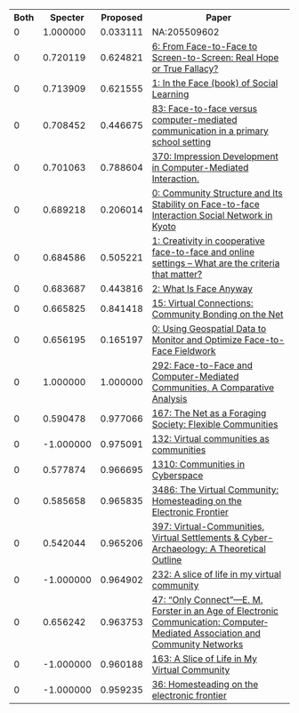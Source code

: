 <html><table><tr>
<th>Both</th>
<th>Specter</th>
<th>Proposed</th>
<th>Paper</th>
</tr>
<tr>
<td>0</td>
<td>1.000000</td>
<td>0.033111</td>
<td>NA:205509602</td>
</tr>
<tr>
<td>0</td>
<td>0.720119</td>
<td>0.624821</td>
<td><a href="https://www.semanticscholar.org/paper/58010e2d2b8deb998c53a8c6df910bb3a1ac08f8">6: From Face-to-Face to Screen-to-Screen: Real Hope or True Fallacy?</a></td>
</tr>
<tr>
<td>0</td>
<td>0.713909</td>
<td>0.621555</td>
<td><a href="https://www.semanticscholar.org/paper/722261d4734feb4992f65e55b83d72cc2ed9cbb7">1: In the Face (book) of Social Learning</a></td>
</tr>
<tr>
<td>0</td>
<td>0.708452</td>
<td>0.446675</td>
<td><a href="https://www.semanticscholar.org/paper/72fd77063b53eae263ceb397672d5e84599768ae">83: Face-to-face versus computer-mediated communication in a primary school setting</a></td>
</tr>
<tr>
<td>0</td>
<td>0.701063</td>
<td>0.788604</td>
<td><a href="https://www.semanticscholar.org/paper/f4cd20915cd2b6198b1f6ca824eb5f91e7754fe1">370: Impression Development in Computer-Mediated Interaction.</a></td>
</tr>
<tr>
<td>0</td>
<td>0.689218</td>
<td>0.206014</td>
<td><a href="https://www.semanticscholar.org/paper/230e1b13e72825291bf7bbe8234f6e0ca20b5c9a">0: Community Structure and Its Stability on Face-to-face Interaction Social Network in Kyoto</a></td>
</tr>
<tr>
<td>0</td>
<td>0.684586</td>
<td>0.505221</td>
<td><a href="https://www.semanticscholar.org/paper/ffc243618b45a8cefc906931111fcc5c7e4b8888">1: Creativity in cooperative face-to-face and online settings – What are the criteria that matter?</a></td>
</tr>
<tr>
<td>0</td>
<td>0.683687</td>
<td>0.443816</td>
<td><a href="https://www.semanticscholar.org/paper/87a4769ab47f9494e815e946baf282991a1f21bf">2: What Is Face Anyway</a></td>
</tr>
<tr>
<td>0</td>
<td>0.665825</td>
<td>0.841418</td>
<td><a href="https://www.semanticscholar.org/paper/deb85dafa44a033af9c4c76990b8256f133f1041">15: Virtual Connections: Community Bonding on the Net</a></td>
</tr>
<tr>
<td>0</td>
<td>0.656195</td>
<td>0.165197</td>
<td><a href="https://www.semanticscholar.org/paper/f6afbcbb100febd92753eef5dbb1105a2e5f904a">0: Using Geospatial Data to Monitor and Optimize Face-to-Face Fieldwork</a></td>
</tr>
<tr>
<td>0</td>
<td>1.000000</td>
<td>1.000000</td>
<td><a href="https://www.semanticscholar.org/paper/eaec3f8643cdfa68a6c3530771c380a62a692935">292: Face-to-Face and Computer-Mediated Communities, A Comparative Analysis</a></td>
</tr>
<tr>
<td>0</td>
<td>0.590478</td>
<td>0.977066</td>
<td><a href="https://www.semanticscholar.org/paper/11182c9525f596c50c6d55ded060dfd6a6abdd11">167: The Net as a Foraging Society: Flexible Communities</a></td>
</tr>
<tr>
<td>0</td>
<td>-1.000000</td>
<td>0.975091</td>
<td><a href="https://www.semanticscholar.org/paper/404e301adbb61b0cca5a97c8baa0177fc58436c3">132: Virtual communities as communities</a></td>
</tr>
<tr>
<td>0</td>
<td>0.577874</td>
<td>0.966695</td>
<td><a href="https://www.semanticscholar.org/paper/50d963c0dca7b27b78757b1d90f8e48501da4c26">1310: Communities in Cyberspace</a></td>
</tr>
<tr>
<td>0</td>
<td>0.585658</td>
<td>0.965835</td>
<td><a href="https://www.semanticscholar.org/paper/7a1148ab975eb5fb5b739f3db5be2e2ed1e6ba43">3486: The Virtual Community: Homesteading on the Electronic Frontier</a></td>
</tr>
<tr>
<td>0</td>
<td>0.542044</td>
<td>0.965206</td>
<td><a href="https://www.semanticscholar.org/paper/fd990bacc34385db972ce2ecbdf795060c9b2326">397: Virtual-Communities, Virtual Settlements & Cyber-Archaeology: A Theoretical Outline</a></td>
</tr>
<tr>
<td>0</td>
<td>-1.000000</td>
<td>0.964902</td>
<td><a href="https://www.semanticscholar.org/paper/cd83afeb4ec997b1e8420e615455220407e401da">232: A slice of life in my virtual community</a></td>
</tr>
<tr>
<td>0</td>
<td>0.656242</td>
<td>0.963753</td>
<td><a href="https://www.semanticscholar.org/paper/eb59e93c0b1e69323c69422e88b2f81830bf943d">47: “Only Connect”—E. M. Forster in an Age of Electronic Communication: Computer‐Mediated Association and Community Networks</a></td>
</tr>
<tr>
<td>0</td>
<td>-1.000000</td>
<td>0.960188</td>
<td><a href="https://www.semanticscholar.org/paper/21843cce1ed560a692d7f41d270901be54f6092d">163: A Slice of Life in My Virtual Community</a></td>
</tr>
<tr>
<td>0</td>
<td>-1.000000</td>
<td>0.959235</td>
<td><a href="https://www.semanticscholar.org/paper/d2ecda094f621c7ac708cd5bac66585851c1c5a1">36: Homesteading on the electronic frontier</a></td>
</tr>
</table></html>
